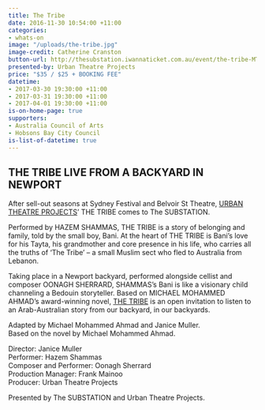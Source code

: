 ```yaml
---
title: The Tribe
date: 2016-11-30 10:54:00 +11:00
categories:
- whats-on
image: "/uploads/the-tribe.jpg"
image-credit: Catherine Cranston
button-url: http://thesubstation.iwannaticket.com.au/event/the-tribe-MTIwNjM
presented-by: Urban Theatre Projects
price: "$35 / $25 + BOOKING FEE"
datetime:
- 2017-03-30 19:30:00 +11:00
- 2017-03-31 19:30:00 +11:00
- 2017-04-01 19:30:00 +11:00
is-on-home-page: true
supporters:
- Australia Council of Arts
- Hobsons Bay City Council
is-list-of-datetime: true
---
```


## THE TRIBE LIVE FROM A BACKYARD IN NEWPORT

After sell-out seasons at Sydney Festival and Belvoir St Theatre, [URBAN THEATRE PROJECTS](http://urbantheatre.com.au)’ THE TRIBE comes to The SUBSTATION.

Performed by HAZEM SHAMMAS, THE TRIBE is a story of belonging and family, told by the small boy, Bani. At the heart of THE TRIBE is Bani’s love for his Tayta, his grandmother and core presence in his life, who carries all the truths of ‘The Tribe’ – a small Muslim sect who fled to Australia from Lebanon.

Taking place in a Newport backyard, performed alongside cellist and composer OONAGH SHERRARD, SHAMMAS’s Bani is like a visionary child channeling a Bedouin storyteller. Based on MICHAEL MOHAMMED AHMAD’s award-winning novel, [THE TRIBE](http://giramondopublishing.com/product/the-tribe) is an open invitation to listen to an Arab-Australian story from our backyard, in our backyards.

Adapted by Michael Mohammed Ahmad and Janice Muller.<br>
Based on the novel by Michael Mohammed Ahmad.

Director: Janice Muller<br>
Performer: Hazem Shammas<br>
Composer and Performer: Oonagh Sherrard<br>
Production Manager: Frank Mainoo<br>
Producer: Urban Theatre Projects

Presented by The SUBSTATION and Urban Theatre Projects.
